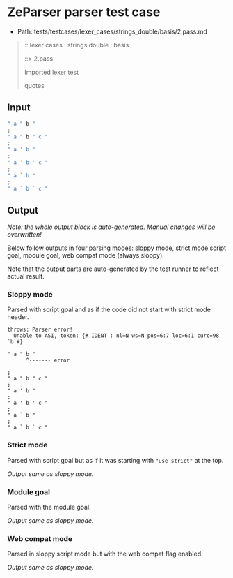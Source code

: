 # ZeParser parser test case

- Path: tests/testcases/lexer_cases/strings_double/basis/2.pass.md

> :: lexer cases : strings double : basis
>
> ::> 2.pass
>
> Imported lexer test
>
> quotes

## Input

`````js
" a " b "
;
" a " b " c "
;
" a ' b "
;
" a ' b ' c "
;
" a ` b "
;
" a ` b ` c "
`````

## Output

_Note: the whole output block is auto-generated. Manual changes will be overwritten!_

Below follow outputs in four parsing modes: sloppy mode, strict mode script goal, module goal, web compat mode (always sloppy).

Note that the output parts are auto-generated by the test runner to reflect actual result.

### Sloppy mode

Parsed with script goal and as if the code did not start with strict mode header.

`````
throws: Parser error!
  Unable to ASI, token: {# IDENT : nl=N ws=N pos=6:7 loc=6:1 curc=98 `b`#}

" a " b "
      ^------- error

;
" a " b " c "
;
" a ' b "
;
" a ' b ' c "
;
" a ` b "
;
" a ` b ` c "
`````

### Strict mode

Parsed with script goal but as if it was starting with `"use strict"` at the top.

_Output same as sloppy mode._

### Module goal

Parsed with the module goal.

_Output same as sloppy mode._

### Web compat mode

Parsed in sloppy script mode but with the web compat flag enabled.

_Output same as sloppy mode._
